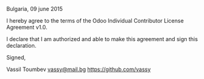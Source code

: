 Bulgaria, 09 june 2015

I hereby agree to the terms of the Odoo Individual Contributor License
Agreement v1.0.

I declare that I am authorized and able to make this agreement and sign this
declaration.

Signed,

Vassil Toumbev vassy@mail.bg https://github.com/vassy

